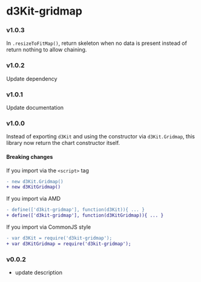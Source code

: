 # d3Kit-gridmap

### v1.0.3

In `.resizeToFitMap()`, return skeleton when no data is present instead of return nothing to allow chaining.

### v1.0.2

Update dependency

### v1.0.1

Update documentation

### v1.0.0

Instead of exporting `d3Kit` and using the constructor via `d3Kit.Gridmap`, this library now return the chart constructor itself.

#### Breaking changes

If you import via the `<script>` tag

```diff
- new d3Kit.Gridmap()
+ new d3KitGridmap()
```

If you import via AMD

```diff
- define(['d3kit-gridmap'], function(d3Kit)){ ... }
+ define(['d3kit-gridmap'], function(d3KitGridmap)){ ... }
```

If you import via CommonJS style

```diff
- var d3Kit = require('d3kit-gridmap');
+ var d3KitGridmap = require('d3kit-gridmap');
```

### v0.0.2

- update description
